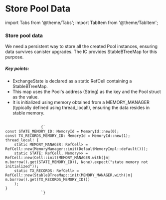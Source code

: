 # Store Pool Data

import Tabs from '@theme/Tabs';
import TabItem from '@theme/TabItem';

<div style={{ display: 'flex', gap: '20px' }}>
  <div style={{ flex: '1 0 50%' }}>
    <h3>Store pool data</h3>
    <p>We need a persistent way to store all the created Pool instances, ensuring data survives canister upgrades. The IC provides StableBTreeMap for this purpose.</p>
    <h5>Key points:</h5>
    <ul style={{listStyleType: 'disc', paddingLeft: '20px', margin: '0'}}>
      <li>ExchangeState is declared as a static RefCell containing a StableBTreeMap.</li>
      <li>This map uses the Pool's address (String) as the key and the Pool struct as the value.</li>
      <li>It is initialized using memory obtained from a MEMORY_MANAGER (typically defined using thread_local!), ensuring the data resides in stable memory.</li>
    </ul>
  </div>

   <div style={{ flex: 1 }}>
      <TabItem value="source" label="Source" default>
        <Tabs>
          <TabItem value="memory" label="memory.rs" default>
          <pre style={{
              backgroundColor: '#f5f5f5',
              padding: '1rem',
              borderRadius: '4px',
              overflowX: 'scroll',
              fontFamily: 'monospace',
              fontSize: '14px',
              lineHeight: '1.5',
              margin: '0'
            }}>
              <code>
                {`
const STATE_MEMORY_ID: MemoryId = MemoryId::new(0);
const TX_RECORDS_MEMORY_ID: MemoryId = MemoryId::new(1);
thread_local! {
    static MEMORY_MANAGER: RefCell<MemoryManager<DefaultMemoryImpl>> = RefCell::new(MemoryManager::init(DefaultMemoryImpl::default()));
    static STATE: RefCell<Cell<Option<ExchangeState>, Memory>> = RefCell::new(Cell::init(MEMORY_MANAGER.with(|m| m.borrow().get(STATE_MEMORY_ID)), None).expect("state memory not initialized"));
    static TX_RECORDS: RefCell<StableBTreeMap<(Txid, bool), TxRecord, Memory>> = RefCell::new(StableBTreeMap::init(MEMORY_MANAGER.with(|m| m.borrow().get(TX_RECORDS_MEMORY_ID)))
    );
}
                `}
              </code>
            </pre>
          </TabItem>
        </Tabs>
      </TabItem>
  </div>
</div>
